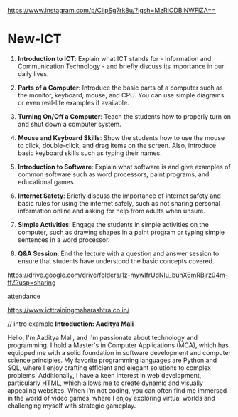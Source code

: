 
https://www.instagram.com/p/ClipSg7rk8u/?igsh=MzRlODBiNWFlZA==

# New-ICT


1. **Introduction to ICT**: Explain what ICT stands for - Information and Communication Technology - and briefly discuss its importance in our daily lives.

2. **Parts of a Computer**: Introduce the basic parts of a computer such as the monitor, keyboard, mouse, and CPU. You can use simple diagrams or even real-life examples if available.

3. **Turning On/Off a Computer**: Teach the students how to properly turn on and shut down a computer system.

4. **Mouse and Keyboard Skills**: Show the students how to use the mouse to click, double-click, and drag items on the screen. Also, introduce basic keyboard skills such as typing their names.

5. **Introduction to Software**: Explain what software is and give examples of common software such as word processors, paint programs, and educational games.

6. **Internet Safety**: Briefly discuss the importance of internet safety and basic rules for using the internet safely, such as not sharing personal information online and asking for help from adults when unsure.

7. **Simple Activities**: Engage the students in simple activities on the computer, such as drawing shapes in a paint program or typing simple sentences in a word processor.

8. **Q&A Session**: End the lecture with a question and answer session to ensure that students have understood the basic concepts covered.

https://drive.google.com/drive/folders/1z-mywIfrUdNlu_buhX6mRBjrz04m-ffZ?usp=sharing


attendance

https://www.icttrainingmaharashtra.co.in/


// intro example
**Introduction: Aaditya Mali**

Hello, I'm Aaditya Mali, and I'm passionate about technology and programming. I hold a Master's in Computer Applications (MCA), which has equipped me with a solid foundation in software development and computer science principles. My favorite programming languages are Python and SQL, where I enjoy crafting efficient and elegant solutions to complex problems. Additionally, I have a keen interest in web development, particularly HTML, which allows me to create dynamic and visually appealing websites. When I'm not coding, you can often find me immersed in the world of video games, where I enjoy exploring virtual worlds and challenging myself with strategic gameplay.


